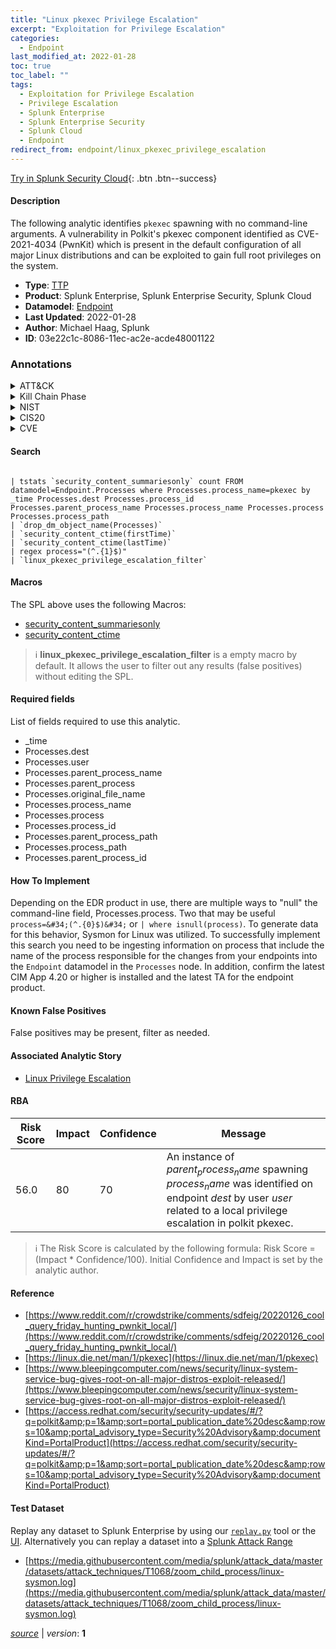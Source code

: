 ```yaml
---
title: "Linux pkexec Privilege Escalation"
excerpt: "Exploitation for Privilege Escalation"
categories:
  - Endpoint
last_modified_at: 2022-01-28
toc: true
toc_label: ""
tags:
  - Exploitation for Privilege Escalation
  - Privilege Escalation
  - Splunk Enterprise
  - Splunk Enterprise Security
  - Splunk Cloud
  - Endpoint
redirect_from: endpoint/linux_pkexec_privilege_escalation
---
```




[Try in Splunk Security Cloud](https://www.splunk.com/en_us/cyber-security.html){: .btn .btn--success}

#### Description

The following analytic identifies `pkexec` spawning with no command-line arguments. A vulnerability in Polkit&#39;s pkexec component identified as CVE-2021-4034 (PwnKit) which is present in the default configuration of all major Linux distributions and can be exploited to gain full root privileges on the system.

- **Type**: [TTP](https://github.com/splunk/security_content/wiki/Detection-Analytic-Types)
- **Product**: Splunk Enterprise, Splunk Enterprise Security, Splunk Cloud
- **Datamodel**: [Endpoint](https://docs.splunk.com/Documentation/CIM/latest/User/Endpoint)
- **Last Updated**: 2022-01-28
- **Author**: Michael Haag, Splunk
- **ID**: 03e22c1c-8086-11ec-ac2e-acde48001122

### Annotations
<details>
  <summary>ATT&CK</summary>

<div markdown="1">

#### [ATT&CK](https://attack.mitre.org/)

| ID          | Technique   | Tactic         |
| ----------- | ----------- |--------------- |
| [T1068](https://attack.mitre.org/techniques/T1068/) | Exploitation for Privilege Escalation | Privilege Escalation |

</div>
</details>


<details>
  <summary>Kill Chain Phase</summary>

<div markdown="1">

* Exploitation


</div>
</details>


<details>
  <summary>NIST</summary>

<div markdown="1">



</div>
</details>

<details>
  <summary>CIS20</summary>

<div markdown="1">



</div>
</details>

<details>
  <summary>CVE</summary>

<div markdown="1">


</div>
</details>


#### Search

```

| tstats `security_content_summariesonly` count FROM datamodel=Endpoint.Processes where Processes.process_name=pkexec by _time Processes.dest Processes.process_id Processes.parent_process_name Processes.process_name Processes.process Processes.process_path 
| `drop_dm_object_name(Processes)` 
| `security_content_ctime(firstTime)` 
| `security_content_ctime(lastTime)` 
| regex process="(^.{1}$)" 
| `linux_pkexec_privilege_escalation_filter`
```

#### Macros
The SPL above uses the following Macros:
* [security_content_summariesonly](https://github.com/splunk/security_content/blob/develop/macros/security_content_summariesonly.yml)
* [security_content_ctime](https://github.com/splunk/security_content/blob/develop/macros/security_content_ctime.yml)

> :information_source:
> **linux_pkexec_privilege_escalation_filter** is a empty macro by default. It allows the user to filter out any results (false positives) without editing the SPL.



#### Required fields
List of fields required to use this analytic.
* _time
* Processes.dest
* Processes.user
* Processes.parent_process_name
* Processes.parent_process
* Processes.original_file_name
* Processes.process_name
* Processes.process
* Processes.process_id
* Processes.parent_process_path
* Processes.process_path
* Processes.parent_process_id



#### How To Implement
Depending on the EDR product in use, there are multiple ways to &#34;null&#34; the command-line field, Processes.process. Two that may be useful `process=&#34;(^.{0}$)&#34;` or `| where isnull(process)`. To generate data for this behavior, Sysmon for Linux was utilized. To successfully implement this search you need to be ingesting information on process that include the name of the process responsible for the changes from your endpoints into the `Endpoint` datamodel in the `Processes` node. In addition, confirm the latest CIM App 4.20 or higher is installed and the latest TA for the endpoint product.
#### Known False Positives
False positives may be present, filter as needed.

#### Associated Analytic Story
* [Linux Privilege Escalation](/stories/linux_privilege_escalation)




#### RBA

| Risk Score  | Impact      | Confidence   | Message      |
| ----------- | ----------- |--------------|--------------|
| 56.0 | 80 | 70 | An instance of $parent_process_name$ spawning $process_name$ was identified on endpoint $dest$ by user $user$ related to a local privilege escalation in polkit pkexec. |


> :information_source:
> The Risk Score is calculated by the following formula: Risk Score = (Impact * Confidence/100). Initial Confidence and Impact is set by the analytic author.


#### Reference

* [https://www.reddit.com/r/crowdstrike/comments/sdfeig/20220126_cool_query_friday_hunting_pwnkit_local/](https://www.reddit.com/r/crowdstrike/comments/sdfeig/20220126_cool_query_friday_hunting_pwnkit_local/)
* [https://linux.die.net/man/1/pkexec](https://linux.die.net/man/1/pkexec)
* [https://www.bleepingcomputer.com/news/security/linux-system-service-bug-gives-root-on-all-major-distros-exploit-released/](https://www.bleepingcomputer.com/news/security/linux-system-service-bug-gives-root-on-all-major-distros-exploit-released/)
* [https://access.redhat.com/security/security-updates/#/?q=polkit&amp;p=1&amp;sort=portal_publication_date%20desc&amp;rows=10&amp;portal_advisory_type=Security%20Advisory&amp;documentKind=PortalProduct](https://access.redhat.com/security/security-updates/#/?q=polkit&amp;p=1&amp;sort=portal_publication_date%20desc&amp;rows=10&amp;portal_advisory_type=Security%20Advisory&amp;documentKind=PortalProduct)



#### Test Dataset
Replay any dataset to Splunk Enterprise by using our [`replay.py`](https://github.com/splunk/attack_data#using-replaypy) tool or the [UI](https://github.com/splunk/attack_data#using-ui).
Alternatively you can replay a dataset into a [Splunk Attack Range](https://github.com/splunk/attack_range#replay-dumps-into-attack-range-splunk-server)

* [https://media.githubusercontent.com/media/splunk/attack_data/master/datasets/attack_techniques/T1068/zoom_child_process/linux-sysmon.log](https://media.githubusercontent.com/media/splunk/attack_data/master/datasets/attack_techniques/T1068/zoom_child_process/linux-sysmon.log)



[*source*](https://github.com/splunk/security_content/tree/develop/detections/endpoint/linux_pkexec_privilege_escalation.yml) \| *version*: **1**
